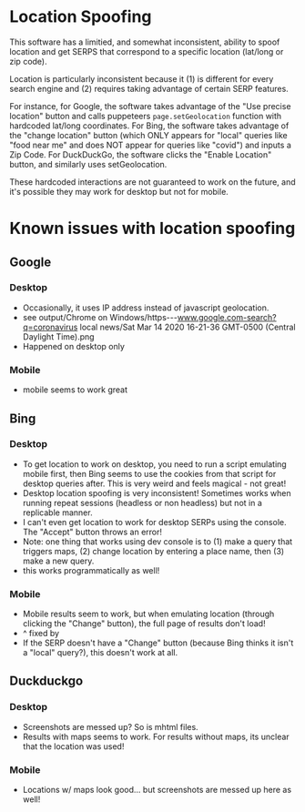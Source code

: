# Location Spoofing

This software has a limitied, and somewhat inconsistent, ability to spoof location and get SERPS that correspond to a specific location (lat/long or zip code).

Location is particularly inconsistent because it (1) is different for every search engine and (2) requires taking advantage of certain SERP features.

For instance, for Google, the software takes advantage of the "Use precise location" button and calls puppeteers `page.setGeolocation` function with hardcoded lat/long coordinates. For Bing, the software takes advantage of the "change location" button (which ONLY appears for "local" queries like "food near me" and does NOT appear for queries like "covid") and inputs a Zip Code. For DuckDuckGo, the software clicks the "Enable Location" button, and similarly uses setGeolocation.

These hardcoded interactions are not guaranteed to work on the future, and it's possible they may work for desktop but not for mobile.



# Known issues with location spoofing
## Google
### Desktop
* Occasionally, it uses IP address instead of javascript geolocation.
* see output/Chrome on Windows/https---www.google.com-search?q=coronavirus local news/Sat Mar 14 2020 16-21-36 GMT-0500 (Central Daylight Time).png
* Happened on desktop only
### Mobile
* mobile seems to work great

## Bing
### Desktop
* To get location to work on desktop, you need to run a script emulating mobile first, then Bing seems to use the cookies from that script for desktop queries after. This is very weird and feels magical - not great!
* Desktop location spoofing is very inconsistent! Sometimes works when running repeat sessions (headless or non headless) but not in a replicable manner.
* I can't even get location to work for desktop SERPs using the console. The "Accept" button throws an error!
* Note: one thing that works using dev console is to (1) make a query that triggers maps, (2) change location by entering a place name, then (3) make a new query.
* this works programmatically as well!
### Mobile
* Mobile results seem to work, but when emulating location (through clicking the "Change" button), the full page of results don't load!
* ^ fixed by
* If the SERP doesn't have a "Change" button (because Bing thinks it isn't a "local" query?), this doesn't work at all.


## Duckduckgo
### Desktop
* Screenshots are messed up? So is mhtml files.
* Results with maps seems to work. For results without maps, its unclear that the location was used!
### Mobile
* Locations w/ maps look good... but screenshots are messed up here as well!